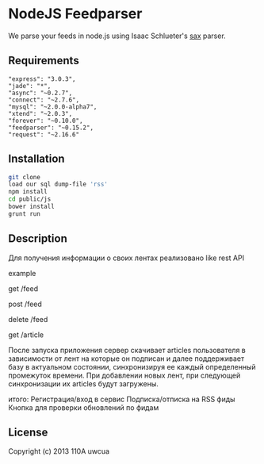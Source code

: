 #  NodeJS Feedparser

We parse your feeds in node.js using
Isaac Schlueter's [sax](https://github.com/isaacs/sax-js) parser.

## Requirements

    "express": "3.0.3",
    "jade": "*",
    "async": "~0.2.7",
    "connect": "~2.7.6",
    "mysql": "~2.0.0-alpha7",
    "xtend": "~2.0.3",
    "forever": "~0.10.0",
    "feedparser": "~0.15.2",
    "request": "~2.16.6"

## Installation

```bash
git clone
load our sql dump-file 'rss'
npm install
cd public/js
bower install
grunt run
```

## Description


Для получения информации о своих лентах реализовано like rest API

example

get /feed

post /feed

delete /feed

get /article

После запуска приложения сервер скачивает articles пользователя в зависимости от лент
на которые он подписан и далее поддерживает базу в актуальном состоянии, синхронизируя ее каждый
определенный промежуток времени. При добавлении новыx лент, при следующей синхронизации их articles
будут загружены.

итого:
Регистрация/вход в сервис
Подписка/отписка на RSS фиды
Кнопка для проверки обновлений по фидам




## License

Copyright (c) 2013 110A uwcua
